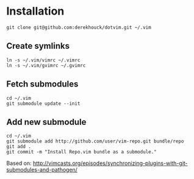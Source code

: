 # Installation

```shell
git clone git@github.com:derekhouck/dotvim.git ~/.vim
```

## Create symlinks

```shell
ln -s ~/.vim/vimrc ~/.vimrc
ln -s ~/.vim/gvimrc ~/.gvimrc
```

## Fetch submodules

```shell
cd ~/.vim
git submodule update --init
```

## Add new submodule

```shell
cd ~/.vim
git submodule add http://github.com/user/vim-repo.git bundle/repo
git add .
git commit -m "Install Repo.vim bundle as a submodule."
```

Based on: http://vimcasts.org/episodes/synchronizing-plugins-with-git-submodules-and-pathogen/
